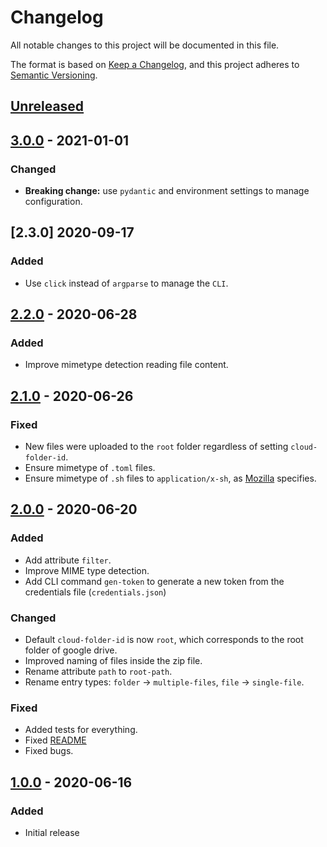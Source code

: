 # Changelog

All notable changes to this project will be documented in this file.

The format is based on [Keep a Changelog](https://keepachangelog.com/en/1.0.0/),
and this project adheres to [Semantic Versioning](https://semver.org/spec/v2.0.0.html).

## [Unreleased]

## [3.0.0] - 2021-01-01

### Changed

- **Breaking change:** use `pydantic` and environment settings to manage configuration.

## [2.3.0] 2020-09-17

### Added

- Use `click` instead of `argparse` to manage the `CLI`.

## [2.2.0] - 2020-06-28

### Added

- Improve mimetype detection reading file content.

## [2.1.0] - 2020-06-26

### Fixed

- New files were uploaded to the `root` folder regardless of setting `cloud-folder-id`.
- Ensure mimetype of `.toml` files.
- Ensure mimetype of `.sh` files to `application/x-sh`, as [Mozilla](https://developer.mozilla.org/en-US/docs/Web/HTTP/Basics_of_HTTP/MIME_types/Common_types) specifies.

## [2.0.0] - 2020-06-20

### Added

- Add attribute `filter`.
- Improve MIME type detection.
- Add CLI command `gen-token` to generate a new token from the credentials file (`credentials.json`)

### Changed

- Default `cloud-folder-id` is now `root`, which corresponds to the root folder of google drive.
- Improved naming of files inside the zip file.
- Rename attribute `path` to `root-path`.
- Rename entry types: `folder` → `multiple-files`, `file` → `single-file`.

### Fixed

- Added tests for everything.
- Fixed [README](README.md)
- Fixed bugs.

## [1.0.0] - 2020-06-16

### Added

- Initial release

[unreleased]: https://github.com/sralloza/backup-to-cloud/compare/v3.0.0...HEAD
[3.0.0]: https://github.com/BelinguoAG/full-power-backend/compare/v2.2.0...v3.0.0
[2.2.0]: https://github.com/sralloza/backup-to-cloud/compare/v2.1.0...v2.2.0
[2.1.0]: https://github.com/sralloza/backup-to-cloud/compare/v2.0.0...v2.1.0
[2.0.0]: https://github.com/sralloza/backup-to-cloud/compare/v1.0.0...v2.0.0
[1.0.0]: https://github.com/sralloza/backup-to-cloud/releases/tag/v1.0.0
